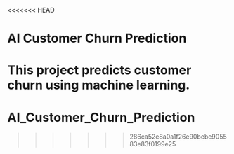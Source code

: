 <<<<<<< HEAD
# AI Customer Churn Prediction

This project predicts customer churn using machine learning.
=======
# AI_Customer_Churn_Prediction
>>>>>>> 286ca52e8a0a1f26e90bebe905583e83f0199e25
